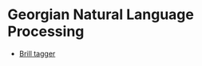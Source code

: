 # Georgian Natural Language Processing

* [Brill 
tagger](https://github.com/23nikoloz/Georgian_Natural_Language_Processing/blob/master/brill-tagger.md)
